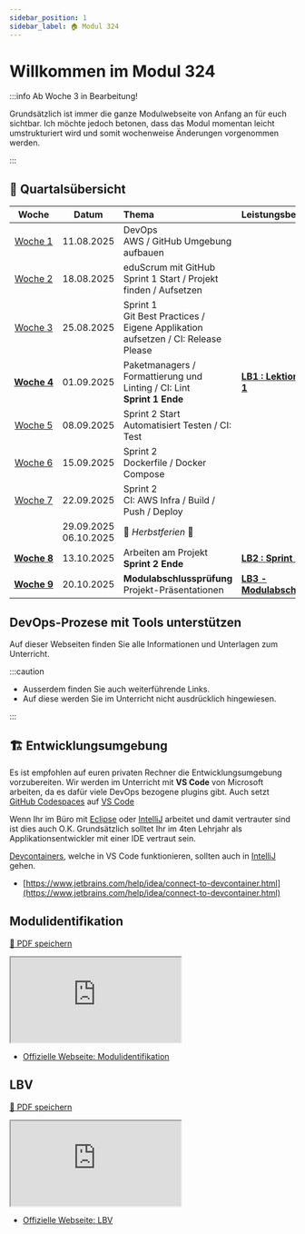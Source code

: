 ```yaml
---
sidebar_position: 1
sidebar_label: 🏠 Modul 324
---
```


# Willkommen im Modul 324

:::info Ab Woche 3 in Bearbeitung!

Grundsätzlich ist immer die ganze Modulwebseite von Anfang an für euch sichtbar.
Ich möchte jedoch betonen, dass das Modul momentan leicht umstrukturiert wird
und somit wochenweise Änderungen vorgenommen werden.

:::

## :calendar: Quartalsübersicht

|                      Woche                       |            Datum            | Thema                                                                                 | Leistungsbewertung                                            |
| :----------------------------------------------: | :-------------------------: | :------------------------------------------------------------------------------------ | :------------------------------------------------------------ |
|   [Woche&nbsp;1](./lektionen/woche01/index.md)   |         11.08.2025          | DevOps <br/> AWS / GitHub Umgebung aufbauen                                           |                                                               |
|   [Woche&nbsp;2](./lektionen/woche02/index.md)   |         18.08.2025          | eduScrum mit GitHub <br/> Sprint 1 Start / Projekt finden / Aufsetzen                 |                                                               |
|   [Woche&nbsp;3](./lektionen/woche03/index.md)   |         25.08.2025          | Sprint 1 <br/> Git Best Practices / Eigene Applikation aufsetzen / CI: Release Please |                                                               |
| [**Woche&nbsp;4**](./lektionen/woche04/index.md) |         01.09.2025          | Paketmanagers / Formattierung und Linting / CI: Lint <br/> **Sprint 1 Ende**          | [**LB1 : Lektion 1 / Sprint 1**](/docs/beurteilungen/LB1.md)  |
|   [Woche&nbsp;5](./lektionen/woche05/index.md)   |         08.09.2025          | Sprint 2 Start <br/>Automatisiert Testen / CI: Test                                   |                                                               |
|   [Woche&nbsp;6](./lektionen/woche06/index.md)   |         15.09.2025          | Sprint 2 <br/> Dockerfile / Docker Compose                                            |                                                               |
|   [Woche&nbsp;7](./lektionen/woche07/index.md)   |         22.09.2025          | Sprint 2 <br/> CI: AWS Infra / Build / Push / Deploy                                  |                                                               |
|                                                  | 29.09.2025 <br/> 06.10.2025 | 🎡 _Herbstferien_ 🎡                                                                  |                                                               |
| [**Woche&nbsp;8**](./lektionen/woche08/index.md) |         13.10.2025          | Arbeiten am Projekt <br/> **Sprint 2 Ende**                                           | [**LB2 : Sprint 2**](/docs/beurteilungen/LB2.md)              |
| [**Woche&nbsp;9**](./lektionen/woche09/index.md) |         20.10.2025          | **Modulabschlussprüfung** <br/> Projekt-Präsentationen                                | [**LB3 - Modulabschlussprüfung**](/docs/beurteilungen/LB3.md) |

## DevOps-Prozese mit Tools unterstützen

Auf dieser Webseiten finden Sie alle Informationen und Unterlagen zum
Unterricht.

:::caution

- Ausserdem finden Sie auch weiterführende Links.
- Auf diese werden Sie im Unterricht nicht ausdrücklich hingewiesen.

:::

## :building_construction: Entwicklungsumgebung

Es ist empfohlen auf euren privaten Rechner die Entwicklungsumgebung
vorzubereiten. Wir werden im Unterricht mit **VS Code** von Microsoft arbeiten,
da es dafür viele DevOps bezogene plugins gibt. Auch setzt
[GitHub Codespaces](https://github.com/features/codespaces) auf
[VS Code](https://code.visualstudio.com/)

Wenn Ihr im Büro mit [Eclipse](https://www.eclipse.org/downloads/) oder
[IntelliJ](https://www.jetbrains.com/idea/) arbeitet und damit vertrauter sind
ist dies auch O.K. Grundsätzlich solltet Ihr im 4ten Lehrjahr als
Applikationsentwickler mit einer IDE vertraut sein.

[Devcontainers](https://containers.dev/), welche in VS Code funktionieren,
sollten auch in [IntelliJ](https://www.jetbrains.com/idea/) gehen.

- [https://www.jetbrains.com/help/idea/connect-to-devcontainer.html](https://www.jetbrains.com/help/idea/connect-to-devcontainer.html)

## Modulidentifikation

[:floppy_disk: PDF speichern](https://modulbaukasten.ch/Module/319_1_Applikationen%20entwerfen%20und%20implementieren.pdf)

<iframe src="https://modulbaukasten.ch/Module/324_1_DevOps-Prozesse%20mit%20Tools%20unterst%C3%BCtzen.pdf"></iframe>

- [Offizielle Webseite: Modulidentifikation](https://www.modulbaukasten.ch/module/324)

## LBV

[:floppy_disk: PDF speichern](https://www.modulbaukasten.ch/Module/319_1_Applikationen%20entwerfen%20und%20implementieren.pdf)

<iframe src="https://modulbaukasten.ch/Module/324_1_DevOps-Prozesse%20mit%20Tools%20unterst%C3%BCtzen.pdf"></iframe>

- [Offizielle Webseite: LBV](https://www.modulbaukasten.ch/module/324/2/de-DE?lbv=0)

